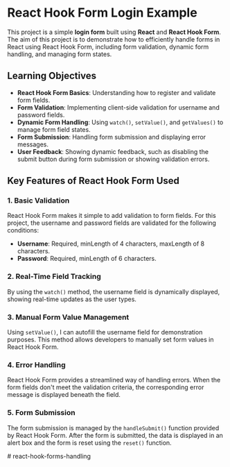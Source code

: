# React Hook Form Login Example

This project is a simple **login form** built using **React** and **React Hook Form**. The aim of this project is to demonstrate how to efficiently handle forms in React using React Hook Form, including form validation, dynamic form handling, and managing form states.

## Learning Objectives

- **React Hook Form Basics**: Understanding how to register and validate form fields.
- **Form Validation**: Implementing client-side validation for username and password fields.
- **Dynamic Form Handling**: Using `watch()`, `setValue()`, and `getValues()` to manage form field states.
- **Form Submission**: Handling form submission and displaying error messages.
- **User Feedback**: Showing dynamic feedback, such as disabling the submit button during form submission or showing validation errors.

## Key Features of React Hook Form Used

### 1. **Basic Validation**
React Hook Form makes it simple to add validation to form fields. For this project, the username and password fields are validated for the following conditions:
- **Username**: Required, minLength of 4 characters, maxLength of 8 characters.
- **Password**: Required, minLength of 6 characters.

### 2. **Real-Time Field Tracking**
By using the `watch()` method, the username field is dynamically displayed, showing real-time updates as the user types.

### 3. **Manual Form Value Management**
Using `setValue()`, I can autofill the username field for demonstration purposes. This method allows developers to manually set form values in React Hook Form.

### 4. **Error Handling**
React Hook Form provides a streamlined way of handling errors. When the form fields don't meet the validation criteria, the corresponding error message is displayed beneath the field.

### 5. **Form Submission**
The form submission is managed by the `handleSubmit()` function provided by React Hook Form. After the form is submitted, the data is displayed in an alert box and the form is reset using the `reset()` function.

#   r e a c t - h o o k - f o r m s - h a n d l i n g  
 